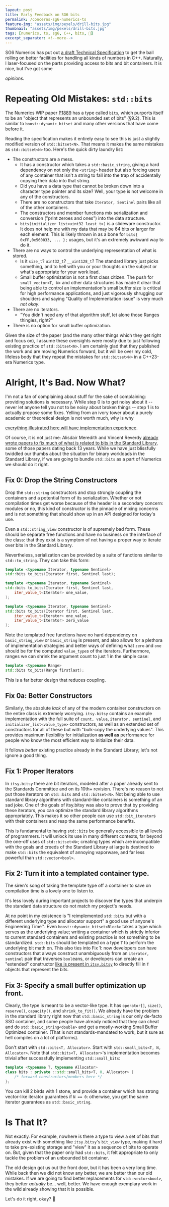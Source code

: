```yaml
---
layout: post
title: Early Feedback on SG6 bits
permalink: /concerns-sg6-numerics-ts
feature-img: "assets/img/pexels/drill-bits.jpg"
thumbnail: "assets/img/pexels/drill-bits.jpg"
tags: [numerics, ts, sg6, C++, bits, 📜️]
excerpt_separator: <!--more-->
---
```


SG6 Numerics has put out [a draft Technical Specification](https://wg21.link/p1889) to get the ball rolling on better facilities for handling all kinds of numbers in C++. Naturally, I laser-focused on the parts providing access to bits and bit containers. It is nice, but I've got some<!--more-->

_opinions_.




# Repeating Old Mistakes: `std::bits`

The Numerics WIP paper [P1889](https://wg21.link/p1889) has a type called `bits`, which purports itself to be an "object that represents an unbounded set of bits" (§9.2). This is similar to `boost::dynamic_bitset` and many other versions that have come before it.

Reading the specification makes it entirely easy to see this is just a slightly modified version of `std::bitset<N>`. That means it makes the same mistakes as `std::bitset<N>` too. Here's the quick dirty laundry list:

- The constructors are a mess.
	- It has a constructor which takes a `std::basic_string`, giving a hard dependency on not only the `<string>` header but also forcing users of any container that isn't a string to fall into the trap of accidentally copying their data into that string.
	- Did you have a data type that cannot be broken down into a character type pointer and its size? Well, your type is not welcome in any of the constructors.
	- There are no constructors that take `Iterator, Sentinel` pairs like all of the other containers.
	- The constructors and member functions mix serialization and conversion ("print zeroes and ones") into the data structure.
	- `bits(initializer_list<uint32_least_t>)` is a slideware constructor. It does not help me with my data that may be 64 bits or larger for each element. This is likely thrown in as a bone for `bits{ 0xFF,0x560033, ... };` usages, but it's an extremely awkward way to do it.
- There are no ways to control the underlying representation of what is stored.
	- Is it `size_t`? `uint32_t`? `__uint128_t`? The standard library just picks something, and to hell with you or your thoughts on the subject or what's appropriate for your work load.
	- Small buffer optimization is not a first class citizen. The push for `small_vector<T, N>` and other data structures has made it clear that being able to control an implementation's small buffer size is critical for high performance applications, and just vigorously shrugging our shoulders and saying "Quality of Implementation issue" is very much _not okay_.
- There are no iterators.
	- "You didn't need any of that algorithm stuff, let alone those Ranges thingies, right?"
- There is no option for small buffer optimization.

Given the size of the paper (and the many other things which they get right and focus on), I assume these oversights were mostly due to just following existing practice of `std::bitset<N>`. I am certainly glad that they published the work and are moving Numerics forward, but it will be over my cold, lifeless body that they repeat the mistakes for `std::bitset<N>` in a C++23-era Numerics type.




# Alright, It's Bad. Now What?

I'm not a fan of complaining about stuff for the sake of complaining: providing solutions is necessary. While step 0 is to get noisy about it -- never let anyone tell you not to be noisy about broken things -- step 1 is to actually propose some fixes. Yelling from an ivory tower about a purely academic or theoretical design is not worth much, why is why

[everything illustrated here will have implementation experience](https://github.com/ThePhD/itsy_bitsy).

Of course, it is not just me: Alisdair Meredith and Vincent Reverdy [already wrote papers to fix much of what is related to bits in the Standard Library](/seize-bits-production-gsoc-2019), some of those papers dating back 13 years. While we have just blissfully twiddled our thumbs about the situation for binary workloads in the Standard Library, if we are going to bundle `std::bits` as a part of Numerics we should do it right.



## Fix 0: Drop the String Constructors

Drop the `std::string` constructors and stop strongly coupling the containers and a potential form of its serialization. Whether or not compilation times get worse because of the header is a secondary concern: modules or no, this kind of constructor is the pinnacle of mixing concerns and is not something that should show up in an API designed for today's use.

Even a `std::string_view` constructor is of supremely bad form. These should be separate free functions and have no business on the interface of the class: that they exist is a symptom of not having a proper way to iterate over bits in the Standard Library.

Nevertheless, serialization can be provided by a suite of functions similar to `std::to_string`. They can take this form:

```cpp
template <typename Iterator, typename Sentinel>
std::bits to_bits(Iterator first, Sentinel last);

template <typename Iterator, typename Sentinel>
std::bits to_bits(Iterator first, Sentinel last,
	iter_value_t<Iterator> one_value,
);

template <typename Iterator, typename Sentinel>
std::bits to_bits(Iterator first, Sentinel last,
	iter_value_t<Iterator> one_value,
	iter_value_t<Iterator> zero_value
);
```

Note the templated free functions have no hard dependency on `basic_string_view` or `basic_string` is present, and also allows for a plethora of implementation strategies and better ways of defining what `zero` and `one` should be for the computed `value_type`s of the iterators. Furthermore, ranges we can shrink the argument count to just 1 in the simple case:

```cpp
template <typename Range>
std::bits to_bits(Range firstlast);
```

This is a far better design that reduces coupling.



## Fix 0a: Better Constructors

Similarly, the absolute _lack_ of any of the modern container constructors on the entire class is extremely worrying. `itsy.bitsy` contains an example implementation with the full suite of `count, value`, `iterator, sentinel`, and `initializer_list<value_type>` constructors, as well as an extended set of constructors for all of these but with "bulk-copy the underlying values". This provides maximum flexibility for initialization **as well as** performance for people who know the most efficient way to initialize their data.

It follows _better_ existing practice already in the Standard Library; let's not ignore a good thing.



## Fix 1: Proper Iterators

In `itsy.bitsy` there are bit iterators, modeled after a paper already sent to the Standards Committee and on its 10th+ revision. There's no reason to not put those iterators on `std::bits` and `std::bitset<N>`. Not being able to use standard library algorithms with standard-like containers is something of an sad joke. One of the goals of itsy.bitsy was also to prove that by providing these iterators, you can optimize the standard library algorithms appropriately. This makes it so other people can use `std::bit_iterator`s with their containers and reap the same performance benefits.

This is fundamental to having `std::bits` be generally accessible to all levels of programmers. It will unlock its use in many different contexts, far beyond the one-off uses of `std::bitset<N>`; creating types which are incompatible with the goals and creeds of the Standard Library at large is destined to make `std::bits` the equivalent of annoying vaporware, and far less powerful than `std::vector<bool>`.



## Fix 2: Turn it into a templated container type.

The siren's song of taking the template type off a container to save on compilation time is a lovely one to listen to.

It's less lovely during important projects to discover the types that underpin the standard data structure do not match my project's needs.

At no point in my existence is "I reimplemented `std::bits` but with a different underlying type and allocator support" a good use of anyone's Engineering Time™. Even `boost::dynamic_bitset<Block>` takes a type which serves as the underlying value; writing a container which is strictly inferior to current standard containers and existing practice is not something to be standardized. `std::bits` should be templated on a type `T` to perform the underlying bit math on. This also ties into Fix 1: now developers can have constructors that always construct unambiguously from an `iterator, sentinel` pair that traverses `bool`eans, or developers can create an "extended" constructor [like is present in `itsy.bitsy`](https://github.com/ThePhD/itsy_bitsy#bit-sequence) to directly fill in `T` objects that represent the bits.



## Fix 3: Specify a small buffer optimization up front.

Clearly, the type is meant to be a vector-like type. It has `operator[]`, `size()`, `reserve()`, `capacity()`, and `shrink_to_fit()`. We already have the problem in the standard library right now that `std::basic_string` is our only de-facto SSO container, and some people have already noticed that they can cheat and do `std::basic_string<double>` and get a mostly-working Small Buffer Optimized container. (That is not standards-mandated to work, but it sure as hell compiles on a lot of platforms).

Don't start with `std::bits<T, Allocator>`. Start with `std::small_bits<T, N, Allocator>`. Note that `std::bits<T, Allocator>`'s implementation becomes trivial after successfully implementing `std::small_bits`:

```cpp
template <typename T, typename Allocator> 
class bits : private ::std::small_bits<T, 0, Allocator> {
	/* forward constructors/members here */ 
};
```

You can kill 2 birds with 1 stone, and provide a container which has strong vector-like iterator guarantees if `N == 0`: otherwise, you get the same iterator guarantees as `std::basic_string`.




# Is That It?

Not exactly. For example, nowhere is there a type to view a set of bits that already exist with something like `itsy.bitsy`'s `bit_view` type, making it hard to take pre-existing storage and "view" it as a sequence of bits to operate on. But, given that the paper only had `std::bits`, it felt appropriate to only tackle the problem of an unbounded bit container.

The old design got us out the front door, but it has been a very long time. While back then we did not know any better, we are better than our old mistakes. If we are going to find better replacements for `std::vector<bool>`, they better _actually_ be... well, better. We have enough exemplary work in the wild already showing that it is possible.

Let's do it right, okay? 💚
